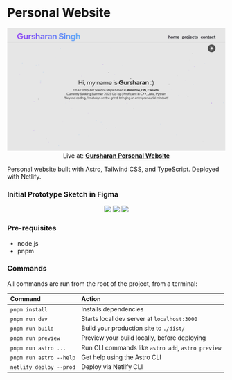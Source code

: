 # Personal Website

<p align="center">
    <a href="https://gursharan007.netlify.app/">
        <img src="src/images/project-thumbnails/personal-website.png">
    </a>
    Live at:
        <a href="https://gursharan007.netlify.app/">
            <b>Gursharan Personal Website</b>
        </a>
</p>
Personal website built with Astro, Tailwind CSS, and TypeScript. Deployed with Netlify.

### Initial Prototype Sketch in Figma

<p align="center">
    <img src="design/prototype/Home (Light).png" width=300/>
    <img src="design/prototype/Projects (Light).png" width=300/>
    <img src="design/prototype/Contact (Light).png" width=300/>
</p>

### Pre-requisites

- node.js
- pnpm

### Commands

All commands are run from the root of the project, from a terminal:

| Command                 | Action                                             |
| :---------------------- | :------------------------------------------------- |
| `pnpm install`          | Installs dependencies                              |
| `pnpm run dev`          | Starts local dev server at `localhost:3000`        |
| `pnpm run build`        | Build your production site to `./dist/`            |
| `pnpm run preview`      | Preview your build locally, before deploying       |
| `pnpm run astro ...`    | Run CLI commands like `astro add`, `astro preview` |
| `pnpm run astro --help` | Get help using the Astro CLI                       |
| `netlify deploy --prod` | Deploy via Netlify CLI                             |
